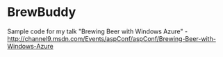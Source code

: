 BrewBuddy
=========

Sample code for my talk "Brewing Beer with Windows Azure" - http://channel9.msdn.com/Events/aspConf/aspConf/Brewing-Beer-with-Windows-Azure